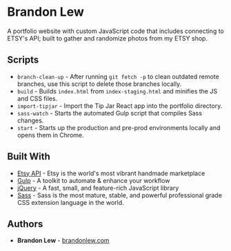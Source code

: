 # Brandon Lew

A portfolio website with custom JavaScript code that includes connecting to ETSY's API; built to gather and randomize photos from my ETSY shop.

## Scripts

- `branch-clean-up` - After running `git fetch -p` to clean outdated remote branches, use this script to delete those branches locally.
- `build` - Builds `index.html` from `index-staging.html` and minifies the JS and CSS files.
- `import-tipjar` - Import the Tip Jar React app into the portfolio directory.
- `sass-watch` - Starts the automated Gulp script that compiles Sass changes.
- `start` - Starts up the production and pre-prod environments locally and opens them in Chrome.

## Built With

- [Etsy API](https://www.etsy.com/developers/documentation/) - Etsy is the world's most vibrant handmade marketplace
- [Gulp](https://gulpjs.com) - A toolkit to automate & enhance your workflow
- [jQuery](http://jquery.com/) - A fast, small, and feature-rich JavaScript library
- [Sass](https://sass-lang.com) - Sass is the most mature, stable, and powerful professional grade CSS extension language in the world.

## Authors

- **Brandon Lew** - [brandonlew.com](http://www.brandonlew.com)
